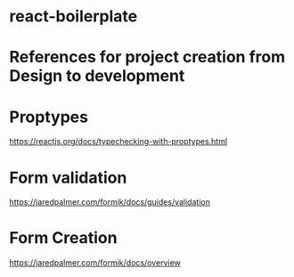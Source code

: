 # react-boilerplate

# References for project creation from Design to development

# Proptypes

https://reactjs.org/docs/typechecking-with-proptypes.html

# Form validation

https://jaredpalmer.com/formik/docs/guides/validation

# Form Creation

https://jaredpalmer.com/formik/docs/overview
